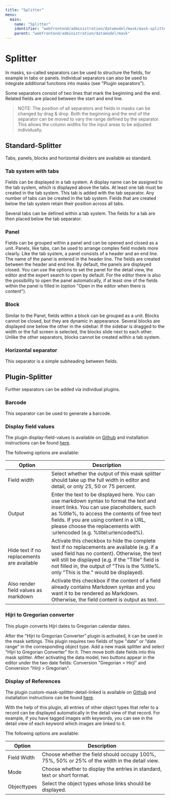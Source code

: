 ```yaml
---
title: "Splitter"
menu:
  main:
    name: "Splitter"
    identifier: "webfrontend/administration/datamodel/mask/mask-splitter"
    parent: "webfrontend/administration/datamodel/mask"
---
```

# Splitter

In masks, so-called separators can be used to structure the fields, for example in tabs or panels. Individual separators can also be used to integrate additional functions into masks (see "Plugin separators").

Some separators consist of two lines that mark the beginning and the end. Related fields are placed between the start and end line.

> NOTE: The position of all separators and fields in masks can be changed by drag & drop. Both the beginning and the end of the separator can be moved to vary the range defined by the separator. This allows the column widths for the input areas to be adjusted individually.



## Standard-Splitter

Tabs, panels, blocks and horizontal dividers are available as standard.



### Tab system with tabs

Fields can be displayed in a tab system. A display name can be assigned to the tab system, which is displayed above the tabs. At least one tab must be created in the tab system. This tab is added with the tab separator. Any number of tabs can be created in the tab system. Fields that are created below the tab system retain their position across all tabs.

Several tabs can be defined within a tab system. The fields for a tab are then placed below the tab separator.



### Panel

Fields can be grouped within a panel and can be opened and closed as a unit. Panels, like tabs, can be used to arrange complex field models more clearly. Like the tab system, a panel consists of a header and an end line. The name of the panel is entered in the header line. The fields are created between the header and end line. By default, the panels are displayed closed. You can use the options to set the panel for the detail view, the editor and the expert search to open by default. For the editor there is also the possibility to open the panel automatically, if at least one of the fields within the panel is filled in (option "Open in the editor when there is content").



### Block

Similar to the Panel, fields within a block can be grouped as a unit. Blocks cannot be closed, but they are dynamic in appearance. Several blocks are displayed one below the other in the sidebar. If the sidebar is dragged to the width or the full screen is selected, the blocks slide next to each other. Unlike the other separators, blocks cannot be created within a tab system.



### Horizontal separator

This separator is a simple subheading between fields.



## Plugin-Splitter

Further separators can be added via individual plugins. 



### Barcode

This separator can be used to generate a barcode.



### Display field values

The plugin display-field-values is available on [Github](https://github.com/programmfabrik/easydb-display-field-values) and installation instructions can be found [here](../../../../../../en/sysadmin/configuration/easydb-server.yml/plugins/display-field-values/). 

The following options are available:

| Option                                     | Description                                                  |
| ------------------------------------------ | ------------------------------------------------------------ |
| Field width                                | Select whether the output of this mask splitter should take up the full width in editor and detail, or only 25, 50 or 75 percent. |
| Output                                     | Enter the text to be displayed here. You can use markdown syntax to format the text and insert links. You can use placeholders, such as %title%, to access the contents of free text fields. If you are using content in a URL, please choose the replacements with :urlencoded (e.g. %titel:urlencoded%). |
| Hide text if no replacements are available | Activate this checkbox to hide the complete text if no replacements are available (e.g. if a used field has no content). Otherwise, the text will still be displayed (e.g. if the "Title" field is not filled in, the output of "This is the %title%. only "This is the." would be displayed). |
| Also render field values as markdown       | Activate this checkbox if the content of a field already contains Markdown syntax and you want it to be rendered as Markdown. Otherwise, the field content is output as text. |



### Hijri to Gregorian converter

This plugin converts Hijri dates to Gregorian calendar dates.

After the "Hijri to Gregorian Converter" plugin is activated, it can be used in the mask settings. This plugin requires two fields of type "date" or "date range" in the corresponding object type. Add a new mask splitter and select "Hijri to Gregorian Converter" for it. Then move both date fields into this mask splitter. After activating the data model, two buttons appear in the editor under the two date fields: Conversion "Gregorian > Hirji" and Conversion "Hirji > Gregorian".



### Display of References

The plugin custom-mask-splitter-detail-linked is available on [Github](https://github.com/programmfabrik/custom-mask-splitter-detail-linked) and installation instructions can be found [here](../../../../../../en/sysadmin/configuration/easydb-server.yml/plugins/custom-mask-splitter-detail-linked/).

With the help of this plugin, all entries of other object types that refer to a record can be displayed automatically in the detail view of that record. For example, if you have tagged images with keywords, you can see in the detail view of each keyword which images are linked to it. 

The following options are available:

| Option      | Description                                                  |
| ----------- | ------------------------------------------------------------ |
| Field Width | Choose whether the field should occupy 100%, 75%, 50% or 25% of the width in the detail view. |
| Mode        | Choose whether to display the entries in standard, text or short format. |
| Objecttypes | Select the object types whose links should be displayed.     |

